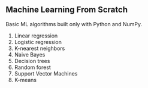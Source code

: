 ## Machine Learning From Scratch


Basic ML algorithms built only with Python and NumPy. 

01. Linear regression
02. Logistic regression
03. K-nearest neighbors
04. Naive Bayes
05. Decision trees
06. Random forest
07. Support Vector Machines
08. K-means
